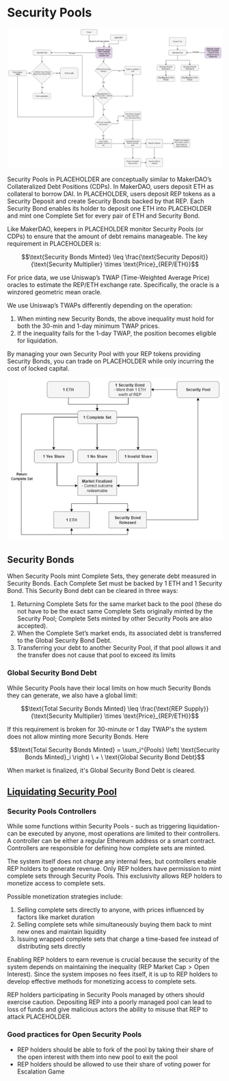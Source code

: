 # Security Pools

![image](images/SecurityPool.png)

Security Pools in PLACEHOLDER are conceptually similar to MakerDAO’s Collateralized Debt Positions (CDPs). In MakerDAO, users deposit ETH as collateral to borrow DAI. In PLACEHOLDER, users deposit REP tokens as a Security Deposit and create Security Bonds backed by that REP. Each Security Bond enables its holder to deposit one ETH into PLACEHOLDER and mint one Complete Set for every pair of ETH and Security Bond.

Like MakerDAO, keepers in PLACEHOLDER monitor Security Pools (or CDPs) to ensure that the amount of debt remains manageable. The key requirement in PLACEHOLDER is:

```math
\text{Security Bonds Minted} \leq \frac{\text{Security Deposit}}{\text{Security Multiplier} \times \text{Price}_{REP/ETH}}
```

For price data, we use Uniswap’s TWAP (Time-Weighted Average Price) oracles to estimate the REP/ETH exchange rate. Specifically, the oracle is a winzored geometric mean oracle.

We use Uniswap’s TWAPs differently depending on the operation:

1. When minting new Security Bonds, the above inequality must hold for both the 30-min and 1-day minimum TWAP prices.
2. If the inequality fails for the 1-day TWAP, the position becomes eligible for liquidation.

By managing your own Security Pool with your REP tokens providing Security Bonds, you can trade on PLACEHOLDER while only incurring the cost of locked capital.

![image](images/CompleteSet.png)

## Security Bonds
When Security Pools mint Complete Sets, they generate debt measured in Security Bonds. Each Complete Set must be backed by 1 ETH and 1 Security Bond. This Security Bond debt can be cleared in three ways:

1) Returning Complete Sets for the same market back to the pool (these do not have to be the exact same Complete Sets originally minted by the Security Pool; Complete Sets minted by other Security Pools are also accepted).
2) When the Complete Set’s market ends, its associated debt is transferred to the Global Security Bond Debt.
3) Transferring your debt to another Security Pool, if that pool allows it and the transfer does not cause that pool to exceed its limits

### Global Security Bond Debt

While Security Pools have their local limits on how much Security Bonds they can generate, we also have a global limit:

```math
\text{Total Security Bonds Minted} \leq \frac{\text{REP Supply}}{\text{Security Multiplier} \times \text{Price}_{REP/ETH}}
```

If this requirement is broken for 30-minute or 1 day TWAP's the system does not allow minting more Security Bonds. Here

```math
\text{Total Security Bonds Minted} = \sum_i^{Pools} \left( \text{Security Bonds Minted}_i \right) \ + \ \text{Global Security Bond Debt}
```

When market is finalized, it's Global Security Bond Debt is cleared.

## [Liquidating Security Pool](./Liquidation.md)

### Security Pools Controllers
While some functions within Security Pools - such as triggering liquidation-can be executed by anyone, most operations are limited to their controllers. A controller can be either a regular Ethereum address or a smart contract. Controllers are responsible for defining how complete sets are minted.

The system itself does not charge any internal fees, but controllers enable REP holders to generate revenue. Only REP holders have permission to mint complete sets through Security Pools. This exclusivity allows REP holders to monetize access to complete sets.

Possible monetization strategies include:
1) Selling complete sets directly to anyone, with prices influenced by factors like market duration
2) Selling complete sets while simultaneously buying them back to mint new ones and maintain liquidity
3) Issuing wrapped complete sets that charge a time-based fee instead of distributing sets directly

Enabling REP holders to earn revenue is crucial because the security of the system depends on maintaining the inequality ($\text{REP Market Cap} > \text{Open Interest}$). Since the system imposes no fees itself, it is up to REP holders to develop effective methods for monetizing access to complete sets.

REP holders participating in Security Pools managed by others should exercise caution. Depositing REP into a poorly managed pool can lead to loss of funds and give malicious actors the ability to misuse that REP to attack PLACEHOLDER.

### Good practices for Open Security Pools
- REP holders should be able to fork of the pool by taking their share of the open interest with them into new pool to exit the pool
- REP holders should be allowed to use their share of voting power for Escalation Game
